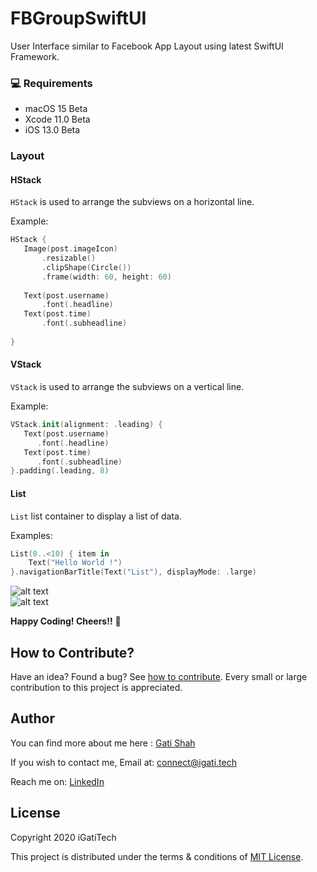 # FBGroupSwiftUI
User Interface similar to Facebook App Layout using latest SwiftUI Framework.

### 💻 Requirements

- macOS 15 Beta
- Xcode 11.0 Beta
- iOS 13.0 Beta

### Layout 


<h4 id="HStack"> HStack </h4>

`HStack` is used to arrange the subviews on a horizontal line. 

Example:

```swift
HStack {
   Image(post.imageIcon)
       .resizable()
       .clipShape(Circle())
       .frame(width: 60, height: 60)
                
   Text(post.username)
       .font(.headline)
   Text(post.time)
       .font(.subheadline)
                
}
```

<h4 id="VStack"> VStack </h4>

`VStack` is used to arrange the subviews on a vertical line.

Example:

```swift
VStack.init(alignment: .leading) {
   Text(post.username)
      .font(.headline)
   Text(post.time)
      .font(.subheadline)
}.padding(.leading, 8)
```

<h4 id="List"> List </h4>

`List` list container to display a list of data.

Examples:

```swift
List(0..<10) { item in
    Text("Hello World !")
}.navigationBarTitle(Text("List"), displayMode: .large)
```

![alt text](https://github.com/igatsha/FBGroupSwiftUI/blob/master/Github_data/layout.gif)          
![alt text](https://github.com/igatsha/FBGroupSwiftUI/blob/master/Github_data/Screenshot.png)

**Happy Coding! Cheers!!** 🥂 

## How to Contribute?

Have an idea? Found a bug? See [how to contribute](https://github.com/igatitech/FBGroupSwiftUI/blob/master/CONTRIBUTION.md). Every small or large contribution to this project is appreciated.

## Author

You can find more about me here : [Gati Shah](https://igati.tech)

If you wish to contact me, 
Email at: [connect@igati.tech](connect@igati.tech)

Reach me on: [LinkedIn](https://www.linkedin.com/in/igatitech/)

## License
Copyright 2020 iGatiTech

This project is distributed under the terms & conditions of [MIT License](https://github.com/igatitech/FBGroupSwiftUI/blob/master/LICENSE).

